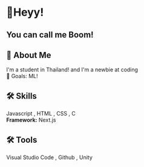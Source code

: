 ﻿# 👋Heyy!
## You can call me Boom!


## 🚀 About Me
I'm a student in Thailand! and I'm a newbie at coding\
🎯 Goals: ML!


## 🛠 Skills
Javascript , HTML , CSS , C \
__Framework:__ Next.js

## 🛠 Tools
Visual Studio Code , Github , Unity
